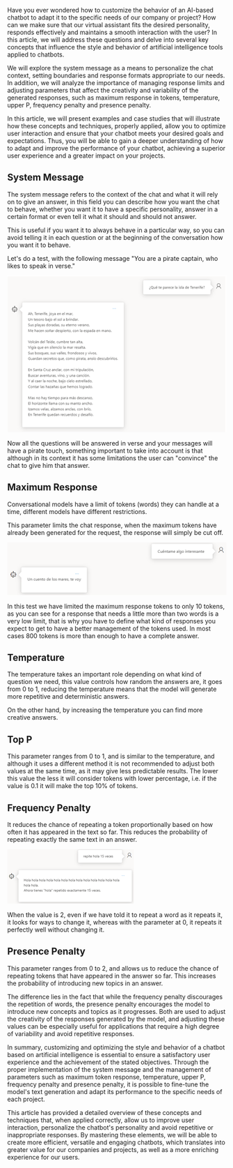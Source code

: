 Have you ever wondered how to customize the behavior of an AI-based chatbot to adapt it to the specific needs of our company or project? How can we make sure that our virtual assistant fits the desired personality, responds effectively and maintains a smooth interaction with the user? In this article, we will address these questions and delve into several key concepts that influence the style and behavior of artificial intelligence tools applied to chatbots.

We will explore the system message as a means to personalize the chat context, setting boundaries and response formats appropriate to our needs. In addition, we will analyze the importance of managing response limits and adjusting parameters that affect the creativity and variability of the generated responses, such as maximum response in tokens, temperature, upper P, frequency penalty and presence penalty.

In this article, we will present examples and case studies that will illustrate how these concepts and techniques, properly applied, allow you to optimize user interaction and ensure that your chatbot meets your desired goals and expectations. Thus, you will be able to gain a deeper understanding of how to adapt and improve the performance of your chatbot, achieving a superior user experience and a greater impact on your projects.

 

## System Message
The system message refers to the context of the chat and what it will rely on to give an answer, in this field you can describe how you want the chat to behave, whether you want it to have a specific personality, answer in a certain format or even tell it what it should and should not answer.

This is useful if you want it to always behave in a particular way, so you can avoid telling it in each question or at the beginning of the conversation how you want it to behave.

Let's do a test, with the following message "You are a pirate captain, who likes to speak in verse."


![System Message](/public/data/posts/img/customizeAiRequest/system.png)
 

Now all the questions will be answered in verse and your messages will have a pirate touch, something important to take into account is that although in its context it has some limitations the user can "convince" the chat to give him that answer.

 

## Maximum Response
Conversational models have a limit of tokens (words) they can handle at a time, different models have different restrictions.

This parameter limits the chat response, when the maximum tokens have already been generated for the request, the response will simply be cut off.

![Maximum Response](/public/data/posts/img/customizeAiRequest/maxResponse.png)


In this test we have limited the maximum response tokens to only 10 tokens, as you can see for a response that needs a little more than two words is a very low limit, that is why you have to define what kind of responses you expect to get to have a better management of the tokens used. In most cases 800 tokens is more than enough to have a complete answer.

 

## Temperature
The temperature takes an important role depending on what kind of question we need, this value controls how random the answers are, it goes from 0 to 1, reducing the temperature means that the model will generate more repetitive and deterministic answers.

On the other hand, by increasing the temperature you can find more creative answers.

 

## Top P
This parameter ranges from 0 to 1, and is similar to the temperature, and although it uses a different method it is not recommended to adjust both values at the same time, as it may give less predictable results. The lower this value the less it will consider tokens with lower percentage, i.e. if the value is 0.1 it will make the top 10% of tokens.

 

## Frequency Penalty
 

It reduces the chance of repeating a token proportionally based on how often it has appeared in the text so far. This reduces the probability of repeating exactly the same text in an answer.



![Frequency Penalty](/public/data/posts/img/customizeAiRequest/frecuency.png)


 

When the value is 2, even if we have told it to repeat a word as it repeats it, it looks for ways to change it, whereas with the parameter at 0, it repeats it perfectly well without changing it.

 

## Presence Penalty
This parameter ranges from 0 to 2, and allows us to reduce the chance of repeating tokens that have appeared in the answer so far. This increases the probability of introducing new topics in an answer.

The difference lies in the fact that while the frequency penalty discourages the repetition of words, the presence penalty encourages the model to introduce new concepts and topics as it progresses. Both are used to adjust the creativity of the responses generated by the model, and adjusting these values can be especially useful for applications that require a high degree of variability and avoid repetitive responses.

In summary, customizing and optimizing the style and behavior of a chatbot based on artificial intelligence is essential to ensure a satisfactory user experience and the achievement of the stated objectives. Through the proper implementation of the system message and the management of parameters such as maximum token response, temperature, upper P, frequency penalty and presence penalty, it is possible to fine-tune the model's text generation and adapt its performance to the specific needs of each project.

This article has provided a detailed overview of these concepts and techniques that, when applied correctly, allow us to improve user interaction, personalize the chatbot's personality and avoid repetitive or inappropriate responses. By mastering these elements, we will be able to create more efficient, versatile and engaging chatbots, which translates into greater value for our companies and projects, as well as a more enriching experience for our users.